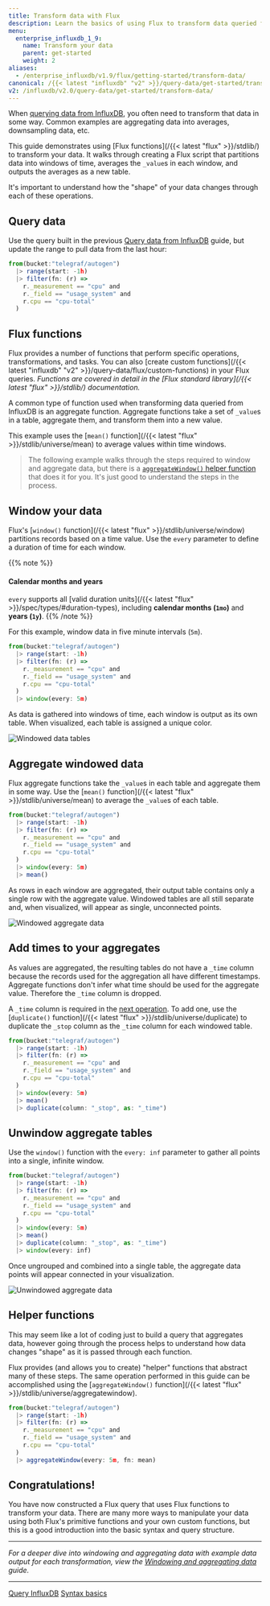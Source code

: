 ```yaml
---
title: Transform data with Flux
description: Learn the basics of using Flux to transform data queried from InfluxDB.
menu:
  enterprise_influxdb_1_9:
    name: Transform your data
    parent: get-started
    weight: 2
aliases:
  - /enterprise_influxdb/v1.9/flux/getting-started/transform-data/
canonical: /{{< latest "influxdb" "v2" >}}/query-data/get-started/transform-data/
v2: /influxdb/v2.0/query-data/get-started/transform-data/
---
```


When [querying data from InfluxDB](/enterprise_influxdb/v1.9/flux/get-started/query-influxdb),
you often need to transform that data in some way.
Common examples are aggregating data into averages, downsampling data, etc.

This guide demonstrates using [Flux functions](/{{< latest "flux" >}}/stdlib/) to transform your data.
It walks through creating a Flux script that partitions data into windows of time,
averages the `_value`s in each window, and outputs the averages as a new table.

It's important to understand how the "shape" of your data changes through each of these operations.

## Query data
Use the query built in the previous [Query data from InfluxDB](/enterprise_influxdb/v1.9/flux/get-started/query-influxdb)
guide, but update the range to pull data from the last hour:

```js
from(bucket:"telegraf/autogen")
  |> range(start: -1h)
  |> filter(fn: (r) =>
    r._measurement == "cpu" and
    r._field == "usage_system" and
    r.cpu == "cpu-total"
  )
```

## Flux functions
Flux provides a number of functions that perform specific operations, transformations, and tasks.
You can also [create custom functions](/{{< latest "influxdb" "v2" >}}/query-data/flux/custom-functions) in your Flux queries.
_Functions are covered in detail in the [Flux standard library](/{{< latest "flux" >}}/stdlib/) documentation._

A common type of function used when transforming data queried from InfluxDB is an aggregate function.
Aggregate functions take a set of `_value`s in a table, aggregate them, and transform
them into a new value.

This example uses the [`mean()` function](/{{< latest "flux" >}}/stdlib/universe/mean)
to average values within time windows.

> The following example walks through the steps required to window and aggregate data,
> but there is a [`aggregateWindow()` helper function](#helper-functions) that does it for you.
> It's just good to understand the steps in the process.

## Window your data
Flux's [`window()` function](/{{< latest "flux" >}}/stdlib/universe/window) partitions records based on a time value.
Use the `every` parameter to define a duration of time for each window.

{{% note %}}
#### Calendar months and years
`every` supports all [valid duration units](/{{< latest "flux" >}}/spec/types/#duration-types),
including **calendar months (`1mo`)** and **years (`1y`)**.
{{% /note %}}

For this example, window data in five minute intervals (`5m`).

```js
from(bucket:"telegraf/autogen")
  |> range(start: -1h)
  |> filter(fn: (r) =>
    r._measurement == "cpu" and
    r._field == "usage_system" and
    r.cpu == "cpu-total"
  )
  |> window(every: 5m)
```

As data is gathered into windows of time, each window is output as its own table.
When visualized, each table is assigned a unique color.

![Windowed data tables](/img/flux/windowed-data.png)

## Aggregate windowed data
Flux aggregate functions take the `_value`s in each table and aggregate them in some way.
Use the [`mean()` function](/{{< latest "flux" >}}/stdlib/universe/mean) to average the `_value`s of each table.

```js
from(bucket:"telegraf/autogen")
  |> range(start: -1h)
  |> filter(fn: (r) =>
    r._measurement == "cpu" and
    r._field == "usage_system" and
    r.cpu == "cpu-total"
  )
  |> window(every: 5m)
  |> mean()
```

As rows in each window are aggregated, their output table contains only a single row with the aggregate value.
Windowed tables are all still separate and, when visualized, will appear as single, unconnected points.

![Windowed aggregate data](/img/flux/windowed-aggregates.png)

## Add times to your aggregates
As values are aggregated, the resulting tables do not have a `_time` column because
the records used for the aggregation all have different timestamps.
Aggregate functions don't infer what time should be used for the aggregate value.
Therefore the `_time` column is dropped.

A `_time` column is required in the [next operation](#unwindow-aggregate-tables).
To add one, use the [`duplicate()` function](/{{< latest "flux" >}}/stdlib/universe/duplicate)
to duplicate the `_stop` column as the `_time` column for each windowed table.

```js
from(bucket:"telegraf/autogen")
  |> range(start: -1h)
  |> filter(fn: (r) =>
    r._measurement == "cpu" and
    r._field == "usage_system" and
    r.cpu == "cpu-total"
  )
  |> window(every: 5m)
  |> mean()
  |> duplicate(column: "_stop", as: "_time")
```

## Unwindow aggregate tables

Use the `window()` function with the `every: inf` parameter to gather all points
into a single, infinite window.

```js
from(bucket:"telegraf/autogen")
  |> range(start: -1h)
  |> filter(fn: (r) =>
    r._measurement == "cpu" and
    r._field == "usage_system" and
    r.cpu == "cpu-total"
  )
  |> window(every: 5m)
  |> mean()
  |> duplicate(column: "_stop", as: "_time")
  |> window(every: inf)
```

Once ungrouped and combined into a single table, the aggregate data points will appear connected in your visualization.

![Unwindowed aggregate data](/img/flux/windowed-aggregates-ungrouped.png)

## Helper functions
This may seem like a lot of coding just to build a query that aggregates data, however going through the
process helps to understand how data changes "shape" as it is passed through each function.

Flux provides (and allows you to create) "helper" functions that abstract many of these steps.
The same operation performed in this guide can be accomplished using the
[`aggregateWindow()` function](/{{< latest "flux" >}}/stdlib/universe/aggregatewindow).

```js
from(bucket:"telegraf/autogen")
  |> range(start: -1h)
  |> filter(fn: (r) =>
    r._measurement == "cpu" and
    r._field == "usage_system" and
    r.cpu == "cpu-total"
  )
  |> aggregateWindow(every: 5m, fn: mean)
```

## Congratulations!
You have now constructed a Flux query that uses Flux functions to transform your data.
There are many more ways to manipulate your data using both Flux's primitive functions
and your own custom functions, but this is a good introduction into the basic syntax and query structure.

---

_For a deeper dive into windowing and aggregating data with example data output for each transformation,
view the [Windowing and aggregating data](/enterprise_influxdb/v1.9/flux/guides/window-aggregate) guide._

---

<div class="page-nav-btns">
  <a class="btn prev" href="/enterprise_influxdb/v1.9/flux/get-started/query-influxdb/">Query InfluxDB</a>
  <a class="btn next" href="/enterprise_influxdb/v1.9/flux/get-started/syntax-basics/">Syntax basics</a>
</div>
